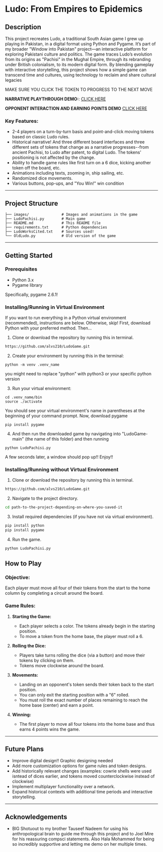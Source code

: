 # **Ludo: From Empires to Epidemics**

## **Description**

This project recreates Ludo, a traditional South Asian game I grew up playing in Pakistan, in a digital format using Python and Pygame. It’s part of my broader "Window into Pakistan" project—an interactive platform for exploring Pakistani culture and politics. The game traces Ludo’s evolution from its origins as "Pachisi" in the Mughal Empire, through its rebranding under British colonialism, to its modern digital form. By blending gameplay with interactive storytelling, this project shows how a simple game can transcend time and cultures, using technology to reclaim and share cultural legacies

MAKE SURE YOU CLICK THE TOKEN TO PROGRESS TO THE NEXT MOVE

**NARRATIVE PLAYTHROUGH DEMO:**: [CLICK HERE](https://youtu.be/fmBuBdRFhOk)

**OPPONENT INTERACTION AND EARNING POINTS DEMO** [CLICK HERE](https://youtu.be/cfyxOwjXlVw)

### **Key Features:**
- 2-4 players on a turn-by-turn basis and point-and-click moving tokens based on classic Ludo rules.
- Historical narrative! And three different board interfaces and three different sets of tokens that change as a narrative progresses--from ancient Pachisi, to Ludo after patent, to digital Ludo. The tokens' positioning is not affected by the change.
- Ability to handle game rules like first turn on a 6 dice, kicking another token off the board, etc.
- Animations including texts, zooming in, ship sailing, etc.
- Randomized dice movements.
- Various buttons, pop-ups, and "You Win!" win condition
---

## **Project Structure**
```
├── images/               # Images and animations in the game
├── LudoPachisi.py        # Main game
├── README.md             # This README file
├── requirements.txt      # Python dependencies
├── LudoWorksCited.txt    # Sources used!
└── OldLudo.py            # Old version of the game
```

---

## **Getting Started**

### **Prerequisites**

- Python 3.x
- Pygame library

Specifically, pygame 2.6.1!

### **Installing/Running in Virtual Environment**

If you want to run everything in a Python virtual environment (recommended), instructions are below. Otherwise, skip! First, download Python with your preferred method. Then...

1. Clone or download the repository by running this in terminal.
```bash
https://github.com/alvs210/LudoGame.git
```
2. Create your environment by running this in the terminal:
```
python -m venv .venv_name
```
you might need to replace "python" with python3 or your specific python version

3. Run your virtual environment:
```
cd .venv_name/bin
source ./activate
```
You should see your virtual environment's name in parentheses at the beginning of your command prompt. Now, download pygame 
```
pip install pygame
```
4. And then run the downloaded game by navigating into "LudoGame-main" (the name of this folder) and then running
```
python LudoPachisi.py
```
A few seconds later, a window should pop up!! Enjoy!!

### **Installing/Running without Virtual Environment**

1. Clone or download the repository by running this in terminal.
```bash
https://github.com/alvs210/LudoGame.git
```
2. Navigate to the project directory.
```bash
cd path-to-the-project-depending-on-where-you-saved-it
```
3. Install required dependencies (if you have not via virtual environment).
```bash
pip install python
pip install pygame
```
4. Run the game.
```bash
python LudoPachisi.py
```

## **How to Play**

### **Objective:**
Each player must move all four of their tokens from the start to the home column by completing a circuit around the board.

### **Game Rules:**
1. **Starting the Game:**
   - Each player selects a color. The tokens already begin in the starting position.
   - To move a token from the home base, the player must roll a 6.
  
2. **Rolling the Dice:**
   - Players take turns rolling the dice (via a button) and move their tokens by clicking on them.
   - Tokens move clockwise around the board.

3. **Movements:**
   - Landing on an opponent's token sends their token back to the start position.
   - You can only exit the starting position with a "6" rolled.
   - You must roll the exact number of places remaining to reach the home base (center) and earn a point.
  
4. **Winning:**
   - The first player to move all four tokens into the home base and thus earns 4 points wins the game.

---

## **Future Plans**
- Improve digital design!! Graphic designing needed
- Add more customization options for game rules and token designs.
- Add historically relevant changes (examples: cowrie shells were used isntead of dices earlier, and tokens moved counterclockwise instead of clockwise)
- Implement multiplayer functionality over a network.
- Expand historical contexts with additional time periods and interactive storytelling.

---

## **Acknowledgements**
- BIG Shotuout to my brother Tauseef Nadeem for using his anthropological brain to guide me through this project and to Joel Mire for his reassuring compsci statements. Also Hala Mohammed for being so incredibly supportive and letting me demo on her multiple times.
